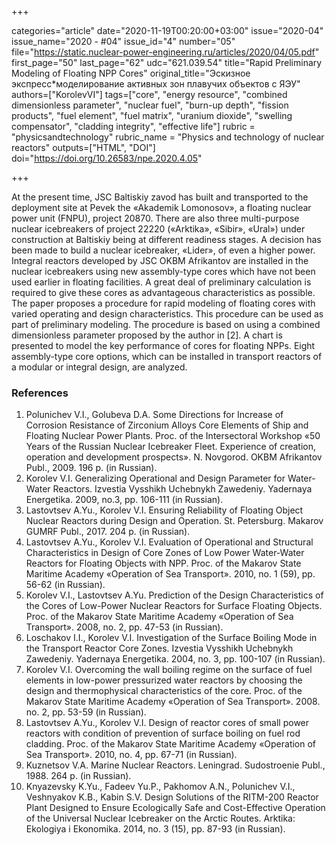 +++

categories="article"
date="2020-11-19T00:20:00+03:00"
issue="2020-04"
issue_name="2020 - #04"
issue_id="4"
number="05"
file="https://static.nuclear-power-engineering.ru/articles/2020/04/05.pdf"
first_page="50"
last_page="62"
udc="621.039.54"
title="Rapid Preliminary Modeling of Floating NPP Cores"
original_title="Эскизное экспресс*моделирование активных зон плавучих объектов с ЯЭУ"
authors=["KorolevVI"]
tags=["core", "energy resource", "combined dimensionless parameter", "nuclear fuel", "burn-up depth", "fission products", "fuel element", "fuel matrix", "uranium dioxide", "swelling compensator", "cladding integrity", "effective life"]
rubric = "physicsandtechnology"
rubric_name = "Physics and technology of nuclear reactors"
outputs=["HTML", "DOI"]
doi="https://doi.org/10.26583/npe.2020.4.05"

+++

At the present time, JSC Baltiskiy zavod has built and transported to the deployment site at Pevek the «Akademik Lomonosov», a floating nuclear power unit (FNPU), project 20870. There are also three multi-purpose nuclear icebreakers of project 22220 («Arktika», «Sibir», «Ural») under construction at Baltiskiy being at different readiness stages. A decision has been made to build a nuclear icebreaker, «Lider», of even a higher power. Integral reactors developed by JSC OKBM Afrikantov are installed in the nuclear icebreakers using new assembly-type cores which have not been used earlier in floating facilities. A great deal of preliminary calculation is required to give these cores as advantageous characteristics as possible. The paper proposes a procedure for rapid modeling of floating cores with varied operating and design characteristics. This procedure can be used as part of preliminary modeling. The procedure is based on using a combined dimensionless parameter proposed by the author in [2]. A chart is presented to model the key performance of cores for floating NPPs. Eight assembly-type core options, which can be installed in transport reactors of a modular or integral design, are analyzed.

### References

1. Polunichev V.I., Golubeva D.A. Some Directions for Increase of Corrosion Resistance of Zirconium Alloys Core Elements of Ship and Floating Nuclear Power Plants. Proc. of the Intersectoral Workshop «50 Years of the Russian Nuclear Icebreaker Fleet. Experience of creation, operation and development prospects». N. Novgorod. OKBM Afrikantov Publ., 2009. 196 p. (in Russian).
2. Korolev V.I. Generalizing Operational and Design Parameter for Water-Water Reactors. Izvestia Vysshikh Uchebnykh Zawedeniy. Yadernaya Energetika. 2009, no.3, pp. 106-111 (in Russian).
3. Lastovtsev A.Yu., Korolev V.I. Ensuring Reliability of Floating Object Nuclear Reactors during Design and Operation. St. Petersburg. Makarov GUMRF Publ., 2017. 204 p. (in Russian).
4. Lastovtsev A.Yu., Korolev V.I. Evaluation of Operational and Structural Characteristics in Design of Core Zones of Low Power Water-Water Reactors for Floating Objects with NPP. Proc. of the Makarov State Maritime Academy «Operation of Sea Transport». 2010, no. 1 (59), pp. 56-62 (in Russian).
5. Korolev V.I., Lastovtsev A.Yu. Prediction of the Design Characteristics of the Cores of Low-Power Nuclear Reactors for Surface Floating Objects. Proc. of the Makarov State Maritime Academy «Operation of Sea Transport». 2008, no. 2, pp. 47-53 (in Russian).
6. Loschakov I.I., Korolev V.I. Investigation of the Surface Boiling Mode in the Transport Reactor Core Zones. Izvestia Vysshikh Uchebnykh Zawedeniy. Yadernaya Energetika. 2004, no. 3, pp. 100-107 (in Russian).
7. Korolev V.I. Overcoming the wall boiling regime on the surface of fuel elements in low-power pressurized water reactors by choosing the design and thermophysical characteristics of the core. Proc. of the Makarov State Maritime Academy «Operation of Sea Transport». 2008. no. 2, pp. 53-59 (in Russian).
8. Lastovtsev A.Yu., Korolev V.I. Design of reactor cores of small power reactors with condition of prevention of surface boiling on fuel rod cladding. Proc. of the Makarov State Maritime Academy «Operation of Sea Transport». 2010, no. 4, pp. 67-71 (in Russian).
9. Kuznetsov V.A. Marine Nuclear Reactors. Leningrad. Sudostroenie Publ., 1988. 264 p. (in Russian).
10. Knyazevsky K.Yu., Fadeev Yu.P., Pakhomov A.N., Polunichev V.I., Veshnyakov K.B., Kabin S.V. Design Solutions of the RITM-200 Reactor Plant Designed to Ensure Ecologically Safe and Cost-Effective Operation of the Universal Nuclear Icebreaker on the Arctic Routes. Arktika: Ekologiya i Ekonomika. 2014, no. 3 (15), pp. 87-93 (in Russian).
